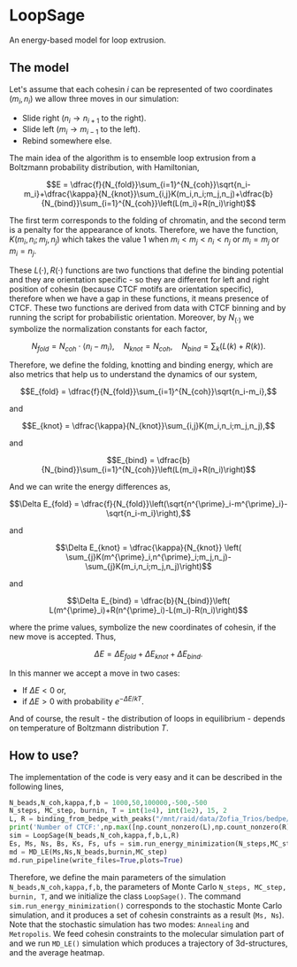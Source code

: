 # LoopSage
An energy-based model for loop extrusion.

## The model

Let's assume that each cohesin $i$ can be represented of two coordinates $(m_{i},n_{i})$ we allow three moves in our simulation:

* Slide right ($n_{i} \rightarrow n_{i+1}$ to the right).
* Slide left ($m_{i} \rightarrow m_{i-1}$ to the left).
* Rebind somewhere else.


The main idea of the algorithm is to ensemble loop extrusion from a Boltzmann probability distribution, with Hamiltonian,

$$E = \dfrac{f}{N_{fold}}\sum_{i=1}^{N_{coh}}\sqrt{n_i-m_i}+\dfrac{\kappa}{N_{knot}}\sum_{i,j}K(m_i,n_i;m_j,n_j)+\dfrac{b}{N_{bind}}\sum_{i=1}^{N_{coh}}\left(L(m_i)+R(n_i)\right)$$

The first term corresponds to the folding of chromatin, and the second term is a penalty for the appearance of knots. Therefore, we have the function,
$K(m_{i},n_{i};m_{j},n_{j})$ which takes the value 1 when $m_{i} < m_{j} < n_{i} < n_{j}$ or $m_{i}=m_{j}$ or $m_{i}=n_{j}$.

These $L(\cdot), R(\cdot)$ functions are two functions that define the binding potential and they are orientation specific - so they are different for left and right position of cohesin (because CTCF motifs are orientation specific), therefore when we have a gap in these functions, it means presence of CTCF. These two functions are derived from data with CTCF binning and by running the script for probabilistic orientation. Moreover, by $N_{(\cdot)}$ we symbolize the normalization constants for each factor,

$$N_{fold}=N_{coh}\cdot \langle n_i-m_i\rangle,\quad N_{knot}=N_{coh},\quad N_{bind}=\sum_{k}\left(L(k)+R(k)\right).$$

Therefore, we define the folding, knotting and binding energy, which are also metrics that help us to understand the dynamics of our system,

$$E_{fold} = \dfrac{f}{N_{fold}}\sum_{i=1}^{N_{coh}}\sqrt{n_i-m_i},$$

and

$$E_{knot} = \dfrac{\kappa}{N_{knot}}\sum_{i,j}K(m_i,n_i;m_j,n_j),$$

and

$$E_{bind} = \dfrac{b}{N_{bind}}\sum_{i=1}^{N_{coh}}\left(L(m_i)+R(n_i)\right)$$

And we can write the energy differences as,

$$\Delta E_{fold} = \dfrac{f}{N_{fold}}\left(\sqrt{n^{\prime}_i-m^{\prime}_i}-\sqrt{n_i-m_i}\right),$$

and

$$\Delta E_{knot} = \dfrac{\kappa}{N_{knot}} \left( \sum_{j}K(m^{\prime}_i,n^{\prime}_i;m_j,n_j)-\sum_{j}K(m_i,n_i;m_j,n_j)\right)$$

and

$$\Delta E_{bind} = \dfrac{b}{N_{bind}}\left( L(m^{\prime}_i)+R(n^{\prime}_i)-L(m_i)-R(n_i)\right)$$

where the prime values, symbolize the new coordinates of cohesin, if the new move is accepted. Thus,

$$\Delta E = \Delta E_{fold}+\Delta E_{knot}+\Delta E_{bind}.$$

In this manner we accept a move in two cases:

* If $\Delta E<0$ or,
* if $\Delta E>0$ with probability $e^{-\Delta E/kT}$.

And of course, the result - the distribution of loops in equilibrium -  depends on temperature of Boltzmann distribution $T$.



## How to use?

The implementation of the code is very easy and it can be described in the following lines,

```python
N_beads,N_coh,kappa,f,b = 1000,50,100000,-500,-500
N_steps, MC_step, burnin, T = int(1e4), int(1e2), 15, 2
L, R = binding_from_bedpe_with_peaks("/mnt/raid/data/Zofia_Trios/bedpe/hg00731_CTCF_pulled_2.bedpe",N_beads,[212520553-50000,213377421+50000],'chr2',False)
print('Number of CTCF:',np.max([np.count_nonzero(L),np.count_nonzero(R)]))
sim = LoopSage(N_beads,N_coh,kappa,f,b,L,R)
Es, Ms, Ns, Bs, Ks, Fs, ufs = sim.run_energy_minimization(N_steps,MC_step,burnin,T,mode='Annealing',viz=True,vid=True)
md = MD_LE(Ms,Ns,N_beads,burnin,MC_step)
md.run_pipeline(write_files=True,plots=True)
```

Therefore, we define the main parameters of the simulation `N_beads,N_coh,kappa,f,b`, the parameters of Monte Carlo `N_steps, MC_step, burnin, T`, and we initialize the class `LoopSage()`. The command `sim.run_energy_minimization()` corresponds to the stochastic Monte Carlo simulation, and it produces a set of cohesin constraints as a result (`Ms, Ns`). Note that the stochastic simulation has two modes: `Annealing` and `Metropolis`. We feed cohesin constraints to the molecular simulation part of and we run `MD_LE()` simulation which produces a trajectory of 3d-structures, and the average heatmap.
